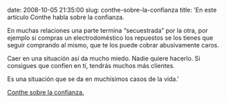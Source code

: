 date: 2008-10-05 21:35:00
slug: conthe-sobre-la-confianza
title: 'En este artículo Conthe habla sobre la confianza.

  En muchas relaciones una parte termina “secuestrada” por la otra, por ejemplo si
  compras un electrodoméstico los repuestos se los tienes que seguir comprando al
  mismo, que te los puede cobrar abusivamente caros.

  Caer en una situación así da mucho miedo. Nadie quiere hacerlo. Si consigues que
  confíen en tí, tendrás muchos más clientes.

  Es una situación que se da en muchísimos casos de la vida.'

[Conthe sobre la confianza.](http://app2.expansion.com/blogs/web/conthe.html?opcion=1&codPost=50715)

